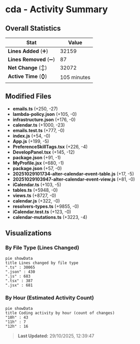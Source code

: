 # cda - Activity Summary 

## Overall Statistics

| Stat                   | Value                                                             |
| ---------------------- | ----------------------------------------------------------------- |
| **Lines Added** (➕)   | 32159                                          |
| **Lines Removed** (➖) | 87                                        |
| **Net Change** (↕)    | 32072                |
| **Active Time** (⌚)   | 105 minutes |


## Modified Files
- **emails.ts** (+250, -27)
- **lambda-policy.json** (+105, -0)
- **infrastructure.json** (+176, -0)
- **calendar.ts** (+1000, -23)
- **emails.test.ts** (+777, -0)
- **index.js** (+54, -0)
- **App.js** (+199, -5)
- **PreferenceSkillTags.tsx** (+226, -4)
- **DevelopPanel.tsx** (+145, -12)
- **package.json** (+91, -1)
- **MyProfile.jsx** (+680, -1)
- **package.json** (+57, -0)
- **20251029101734-alter-calendar-event-table.js** (+17, -5)
- **20251029103947-alter-calendar-event-view.js** (+81, -0)
- **iCalendar.ts** (+103, -5)
- **tables.ts** (+5948, -0)
- **views.ts** (+8727, -0)
- **calendar.js** (+322, -0)
- **resolvers-types.ts** (+9855, -0)
- **iCalendar.test.ts** (+123, -0)
- **calendar-mutations.ts** (+3223, -4)

## Visualizations

### By File Type (Lines Changed)

```mermaid
pie showData
title Lines changed by file type
".ts" : 30065
".json" : 430
".js" : 683
".tsx" : 387
".jsx" : 681
```

### By Hour (Estimated Activity Count)

```mermaid
pie showData
title Coding activity by hour (count of changes)
"10h" : 43
"11h" : 7
"12h" : 16
```


> **Last Updated:** 29/10/2025, 12:39:47